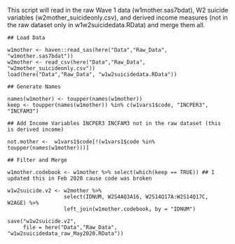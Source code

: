 This script will read in the raw Wave 1 data (w1mother.sas7bdat), W2
suicide variables (w2mother\_suicideonly.csv), and derived income
measures (not in the raw dataset only in w1w2suicidedata.RData) and
merge them all.

    ## Load Data

    w1mother <- haven::read_sas(here("Data","Raw_Data", "w1mother.sas7bdat"))
    w2mother <- read_csv(here("Data","Raw_Data", "w2mother_suicideonly.csv"))
    load(here("Data","Raw_Data", "w1w2suicidedata.RData"))

    ## Generate Names

    names(w1mother) <- toupper(names(w1mother))
    keep <- toupper(names(w1mother)) %in% c(w1vars1$code, "INCPER3", "INCFAM3")

    ## Add Income Variables INCPER3 INCFAM3 not in the raw dataset (this is derived income)

    not.mother <-  w1vars1$code[!(w1vars1$code %in% toupper(names(w1mother)))]

    ## Filter and Merge

    w1mother.codebook <- w1mother %>% select(which(keep == TRUE)) ## I updated this in Feb 2020 cause code was broken
                  
    w1w2suicide.v2 <- w2mother %>%
                      select(IDNUM, W2S4AQ3A16, W2S14Q17A:W2S14Q17C, W2AGE) %>%
                      left_join(w1mother.codebook, by = "IDNUM")

    save("w1w2suicide.v2", 
         file = here("Data","Raw_Data", "w1w2suicidedata_raw_May2020.RData"))
